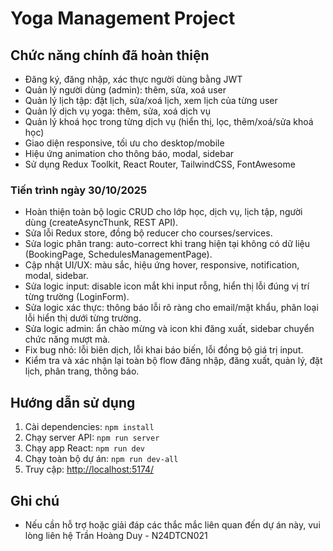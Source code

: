 
# Yoga Management Project

## Chức năng chính đã hoàn thiện

- Đăng ký, đăng nhập, xác thực người dùng bằng JWT
- Quản lý người dùng (admin): thêm, sửa, xoá user
- Quản lý lịch tập: đặt lịch, sửa/xoá lịch, xem lịch của từng user
- Quản lý dịch vụ yoga: thêm, sửa, xoá dịch vụ
- Quản lý khoá học trong từng dịch vụ (hiển thị, lọc, thêm/xoá/sửa khoá học)
- Giao diện responsive, tối ưu cho desktop/mobile
- Hiệu ứng animation cho thông báo, modal, sidebar
- Sử dụng Redux Toolkit, React Router, TailwindCSS, FontAwesome

### Tiến trình ngày 30/10/2025

- Hoàn thiện toàn bộ logic CRUD cho lớp học, dịch vụ, lịch tập, người dùng (createAsyncThunk, REST API).
- Sửa lỗi Redux store, đồng bộ reducer cho courses/services.
- Sửa logic phân trang: auto-correct khi trang hiện tại không có dữ liệu (BookingPage, SchedulesManagementPage).
- Cập nhật UI/UX: màu sắc, hiệu ứng hover, responsive, notification, modal, sidebar.
- Sửa logic input: disable icon mắt khi input rỗng, hiển thị lỗi đúng vị trí từng trường (LoginForm).
- Sửa logic xác thực: thông báo lỗi rõ ràng cho email/mật khẩu, phân loại lỗi hiển thị dưới từng trường.
- Sửa logic admin: ẩn chào mừng và icon khi đăng xuất, sidebar chuyển chức năng mượt mà.
- Fix bug nhỏ: lỗi biên dịch, lỗi khai báo biến, lỗi đồng bộ giá trị input.
- Kiểm tra và xác nhận lại toàn bộ flow đăng nhập, đăng xuất, quản lý, đặt lịch, phân trang, thông báo.

## Hướng dẫn sử dụng

1. Cài dependencies: `npm install`
2. Chạy server API: `npm run server`
3. Chạy app React: `npm run dev`
4. Chạy toàn bộ dự án: `npm run dev-all`
5. Truy cập: <http://localhost:5174/>

## Ghi chú

- Nếu cần hỗ trợ hoặc giải đáp các thắc mắc liên quan đến dự án này, vui lòng liên hệ Trần Hoàng Duy - N24DTCN021

